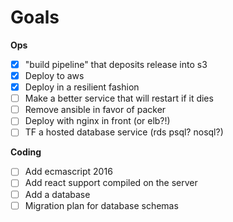 # Goals


**Ops**

- [x] "build pipeline" that deposits release into s3
- [x] Deploy to aws
- [x] Deploy in a resilient fashion
- [ ] Make a better service that will restart if it dies
- [ ] Remove ansible in favor of packer
- [ ] Deploy with nginx in front (or elb?!)
- [ ] TF a hosted database service (rds psql? nosql?)

**Coding**

- [ ] Add ecmascript 2016
- [ ] Add react support compiled on the server
- [ ] Add a database
- [ ] Migration plan for database schemas
